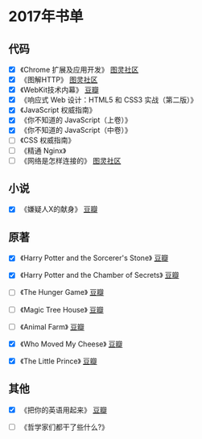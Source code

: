 # 2017年书单


## 代码
- [x] 《Chrome 扩展及应用开发》 [图灵社区](http://www.ituring.com.cn/book/1421)
- [x] 《图解HTTP》 [图灵社区](http://www.ituring.com.cn/book/1229)
- [x] 《WebKit技术内幕》 [豆瓣](https://book.douban.com/subject/25910556/)
- [x] 《响应式 Web 设计：HTML5 和 CSS3 实战（第二版）》
- [x] 《JavaScript 权威指南》
- [x] 《你不知道的 JavaScript（上卷）》
- [x] 《你不知道的 JavaScript（中卷）》
- [ ] 《CSS 权威指南》
- [ ] 《精通 Nginx》
- [ ] 《网络是怎样连接的》 [图灵社区](http://www.ituring.com.cn/book/1758)

## 小说
- [x] 《嫌疑人X的献身》 [豆瓣](https://book.douban.com/subject/3211779/)

## 原著
- [x] 《Harry Potter and the Sorcerer's Stone》 [豆瓣](https://book.douban.com/series/241)
- [x] 《Harry Potter and the Chamber of Secrets》 [豆瓣](https://book.douban.com/series/241)
- [ ] 《The Hunger Game》 [豆瓣](https://book.douban.com/subject/10566125/)
- [ ] 《Magic Tree House》 [豆瓣](https://book.douban.com/subject_search?search_text=Magic+Tree+House&cat=1001)
- [ ] 《Animal Farm》 [豆瓣](https://book.douban.com/subject/1424313/)
- [x] 《Who Moved My Cheese》 [豆瓣](https://book.douban.com/subject/1337291/)
- [x] 《The Little Prince》 [豆瓣](https://book.douban.com/subject/1370897/)


## 其他 
- [x] 《把你的英语用起来》 [豆瓣](https://book.douban.com/subject/3748247/)
- [ ] 《哲学家们都干了些什么?》


